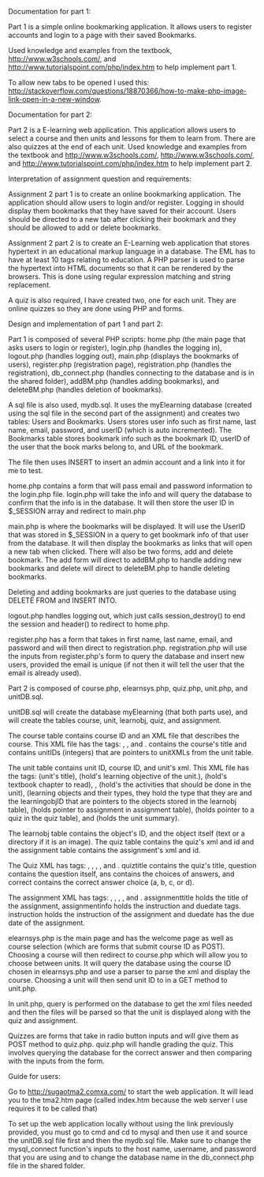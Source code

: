 Documentation for part 1:

Part 1 is a simple online bookmarking application. It allows users to register accounts and login to a page with their saved Bookmarks.

Used knowledge and examples from the textbook, http://www.w3schools.com/, and http://www.tutorialspoint.com/php/index.htm to help implement part 1.

To allow new tabs to be opened I used this: http://stackoverflow.com/questions/18870366/how-to-make-php-image-link-open-in-a-new-window.

Documentation for part 2:

Part 2 is a E-learning web application. This application allows users to select a course and then units and lessons for them to learn from. There are also quizzes at the end of each unit. Used knowledge and examples from the textbook and http://www.w3schools.com/, http://www.w3schools.com/, and http://www.tutorialspoint.com/php/index.htm to help implement part 2.


Interpretation of assignment question and requirements:

Assignment 2 part 1 is to create an online bookmarking application. The application should allow users to login and/or register. Logging in should display them bookmarks that they have saved for their account. Users should be directed to a new tab after clicking their bookmark and they should be allowed to add or delete bookmarks.

Assignment 2 part 2 is to create an E-Learning web application that stores hypertext in an educational markup language in a database. The EML has to have at least 10 tags relating to education. A PHP parser is used to parse the hypertext into HTML documents so that it can be rendered by the browsers. This is done using regular expression matching and string replacement.

A quiz is also required, I have created two, one for each unit. They are online quizzes so they are done using PHP and forms.


Design and implementation of part 1 and part 2:

Part 1 is composed of several PHP scripts: home.php (the main page that asks users to login or register), login.php (handles the logging in), logout.php (handles logging out), main.php (displays the bookmarks of users), register.php (registration page), registration.php (handles the registration), db_connect.php (handles connecting to the database and is in the shared folder), addBM.php (handles adding bookmarks), and deleteBM.php (handles deletion of bookmarks).

A sql file is also used, mydb.sql. It uses the myElearning database (created using the sql file in the second part of the assignment) and creates two tables: Users and Bookmarks. Users stores user info such as first name, last name, email, password, and userID (which is auto incremented). The Bookmarks table stores bookmark info such as the bookmark ID, userID of the user that the book marks belong to, and URL of the bookmark.

The file then uses INSERT to insert an admin account and a link into it for me to test.

home.php contains a form that will pass email and password information to the login.php file. login.php will take the info and will query the database to confirm that the info is in the database. It will then store the user ID in $_SESSION array and redirect to main.php

main.php is where the bookmarks will be displayed. It will use the UserID that was stored in $_SESSION in a query to get bookmark info of that user from the database. It will then display the bookmarks as links that will open a new tab when clicked. There will also be two forms, add and delete bookmark. The add form will direct to addBM.php to handle adding new bookmarks and delete will direct to deleteBM.php to handle deleting bookmarks.

Deleting and adding bookmarks are just queries to the database using DELETE FROM and INSERT INTO.

logout.php handles logging out, which just calls session_destroy() to end the session and header() to redirect to home.php.

register.php has a form that takes in first name, last name, email, and password and will then direct to registration.php. registration.php will use the inputs from register.php's form to query the database and insert new users, provided the email is unique (if not then it will tell the user that the email is already used).


Part 2 is composed of course.php, elearnsys.php, quiz.php, unit.php, and unitDB.sql.

unitDB.sql will create the database myElearning (that both parts use), and will create the tables course, unit, learnobj, quiz, and assignment.

The course table contains course ID and an XML file that describes the course. This XML file has the tags: <course>, <coursetitle>, and <unit>. <coursetitle> contains the course's title and <unit> contains unitIDs (integers) that are pointers to unitXMLs from the unit table.

The unit table contains unit ID, course ID, and unit's xml. This XML file has the tags: <unittitle> (unit's title), <learningobjective> (hold's learning objective of the unit.), <textbook> (hold's textbook chapter to read), <activities>, <activity> (hold's the activities that should be done in the unit), <learningobj type='text'> <learningobj type='image'> (learning objects and their types, they hold the type that they are and the learningobjID that are pointers to the objects stored in the learnobj table), <assignment> (holds pointer to assignment in assignment table), <quiz> (holds pointer to a quiz in the quiz table), and <unitsummary> (holds the unit summary).

The learnobj table contains the object's ID, and the object itself (text or a directory if it is an image). The quiz table contains the quiz's xml and id and the assignment table contains the assignment's xml and id.

The Quiz XML has tags: <quiz>, <quiztitle>, <question>, <ans>, and <correct>. quiztitle contains the quiz's title, question contains the question itself, ans contains the choices of answers, and correct contains the correct answer choice (a, b, c, or d).

The assignment XML has tags: <assignment>, <assignmenttitle>, <assignmentinfo>, <instructions>, and <duedate>. assignmenttitle holds the title of the assignment, assignmentinfo holds the instruction and duedate tags. instruction holds the instruction of the assignment and duedate has the due date of the assignment.

elearnsys.php is the main page and has the welcome page as well as course selection (which are forms that submit course ID as POST). Choosing a course will then redirect to course.php which will allow you to choose between units. It will query the database using the course ID chosen in elearnsys.php and use a parser to parse the xml and display the course. Choosing a unit will then send unit ID to in a GET method to unit.php.

In unit.php, query is performed on the database to get the xml files needed and then the files will be parsed so that the unit is displayed along with the quiz and assignment.

Quizzes are forms that take in radio button inputs and will give them as POST method to quiz.php. quiz.php will handle grading the quiz. This involves querying the database for the correct answer and then comparing with the inputs from the form.


Guide for users:

Go to http://sugaotma2.comxa.com/ to start the web application. It will lead you to the tma2.htm page (called index.htm because the web server I use requires it to be called that)

To set up the web application locally without using the link previously provided, you must go to cmd and cd to mysql and then use it and source the unitDB.sql file first and then the mydb.sql file. Make sure to change the mysql_connect function's inputs to the host name, username, and password that you are using and to change the database name in the db_connect.php file in the shared folder.
